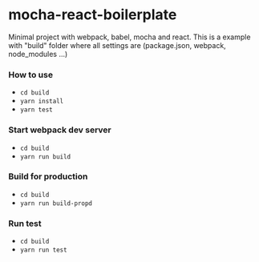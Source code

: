 # mocha-react-boilerplate
Minimal project with webpack, babel, mocha and react. This is a example with "build" folder where all settings are (package.json, webpack, node_modules ...)
### How to use
- `cd build`
- `yarn install`
- `yarn test`

### Start webpack dev server
- `cd build`
- `yarn run build`

### Build for production
- `cd build`
- `yarn run build-propd`

### Run test
- `cd build`
- `yarn run test`   